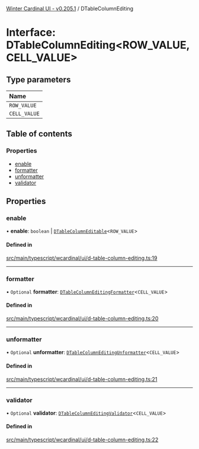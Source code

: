 [Winter Cardinal UI - v0.205.1](../index.md) / DTableColumnEditing

# Interface: DTableColumnEditing<ROW_VALUE, CELL_VALUE\>

## Type parameters

| Name |
| :------ |
| `ROW_VALUE` |
| `CELL_VALUE` |

## Table of contents

### Properties

- [enable](DTableColumnEditing.md#enable)
- [formatter](DTableColumnEditing.md#formatter)
- [unformatter](DTableColumnEditing.md#unformatter)
- [validator](DTableColumnEditing.md#validator)

## Properties

### enable

• **enable**: `boolean` \| [`DTableColumnEditable`](../index.md#dtablecolumneditable)<`ROW_VALUE`\>

#### Defined in

[src/main/typescript/wcardinal/ui/d-table-column-editing.ts:19](https://github.com/winter-cardinal/winter-cardinal-ui/blob/v0.205.1/src/main/typescript/wcardinal/ui/d-table-column-editing.ts#L19)

___

### formatter

• `Optional` **formatter**: [`DTableColumnEditingFormatter`](../index.md#dtablecolumneditingformatter)<`CELL_VALUE`\>

#### Defined in

[src/main/typescript/wcardinal/ui/d-table-column-editing.ts:20](https://github.com/winter-cardinal/winter-cardinal-ui/blob/v0.205.1/src/main/typescript/wcardinal/ui/d-table-column-editing.ts#L20)

___

### unformatter

• `Optional` **unformatter**: [`DTableColumnEditingUnformatter`](../index.md#dtablecolumneditingunformatter)<`CELL_VALUE`\>

#### Defined in

[src/main/typescript/wcardinal/ui/d-table-column-editing.ts:21](https://github.com/winter-cardinal/winter-cardinal-ui/blob/v0.205.1/src/main/typescript/wcardinal/ui/d-table-column-editing.ts#L21)

___

### validator

• `Optional` **validator**: [`DTableColumnEditingValidator`](../index.md#dtablecolumneditingvalidator)<`CELL_VALUE`\>

#### Defined in

[src/main/typescript/wcardinal/ui/d-table-column-editing.ts:22](https://github.com/winter-cardinal/winter-cardinal-ui/blob/v0.205.1/src/main/typescript/wcardinal/ui/d-table-column-editing.ts#L22)
